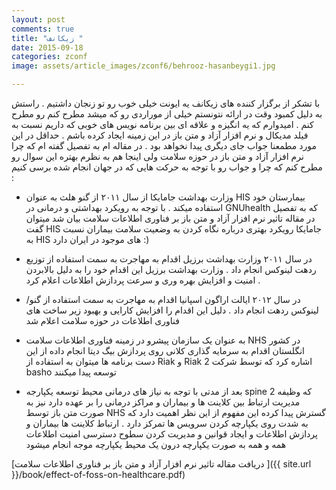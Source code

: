 ```yaml
---
layout: post
comments: true
title: "زیکانف "
date: 2015-09-18
categories: zconf
image: assets/article_images/zconf6/behrooz-hasanbeygi1.jpg

---
```

 با تشکر از برگزار کننده های زیکانف یه ایونت خیلی خوب رو تو زنجان داشتیم .
راستش به دلیل کمبود وقت در ارائه نتونستم خیلی از موراردی رو که میشد مطرح کنم رو مطرح کنم . امیدوارم که یه انگیزه و علاقه ای بین برنامه نویس های خوبی که داریم نسبت به فیلد مدیکال و نرم افزار آزاد و متن باز در این زمینه ایجاد کرده باشم  . حداقل در این مورد مطمعنا جواب جای دیگری پیدا نخواهد بود . در مقاله ام به تفصیل گفته ام که چرا نرم افزار آزاد و متن باز در حوزه سلامت ولی اینجا هم به نظرم بهتره این سوال رو مطرح کنم که چرا و جواب رو با توجه به حرکت هایی که در جهان انجام شده برسی کنیم :

+ وزارت بهداشت جامایکا از سال ۲۰۱۱ از گنو هلث به عنوان HIS بیمارستان خود استفاده میکند . با توجه به رویکرد بهداشتی و درمانی در GNUhealth که به تفصیل در مقاله تاثیر نرم افزار آزاد و متن باز بر فناوری اطلاعات سلامت بیان شد میتوان گفت HIS جامایکا رویکرد بهتری درباره نگاه کردن به وضعیت سلامت بیماران نسبت به HIS های موجود در  ایران دارد :)

+ در سال ۲۰۱۱ وزارت بهداشت برزیل اقدام به مهاجرت به سمت استفاده از توزیع ردهت لینوکس انجام داد . وزارت بهداشت برزیل این اقدام خود را به دلیل بالابردن امنیت و افزایش بهره وری و سرعت پردازش اطلاعات اعلام کرد .

+ در سال ۲۰۱۲ ایالت اراگون اسپانیا اقدام به مهاجرت به سمت استفاده از گنو/لینوکس ردهت انجام داد . دلیل این اقدام را افزایش کارایی و بهبود زیر ساخت های فناوری اطلاعات در حوزه سلامت اعلام شد

+ به عنوان یک سازمان پیشرو در زمینه فناوری اطلاعات سلامت NHS در کشور انگلستان اقدام به سرمایه گذاری کلانی روی پردازش بیگ دیتا انجام داده از این دست برنامه ها میتوان به استفاده از Riak و Riak 2 اشاره کرد که توسط شرکت basho توسعه پیدا میکنند

+ بعد از مدتی با توجه به نیاز های درمانی محیط توسعه یکپارجه spine 2 که وظیفه مدیریت ارتباط بین کلاینت ها و بیماران و مراکز درمانی را بر عهده دارد نیز به صورت متن باز توسط NHS گسترش پیدا کرده این مفهوم از این نظر اهمیت دارد که به شدت روی یکپارچه کردن سرویس ها تمرکز دارد . ارتباط کلاینت ها بیماران و پردازش اطلاعات و ایجاد قوانین و مدیریت کردن سطوح دسترسی امنیت اطلاعات همه و همه به صورت یکپارچه درون یک محیط یکپارچه موجه انجام میشود



[دریافت مقاله تاثیر نرم افزار آزاد و متن باز بر فناوری اطلاعات سلامت ]({{ site.url }}/book/effect-of-foss-on-healthcare.pdf)



